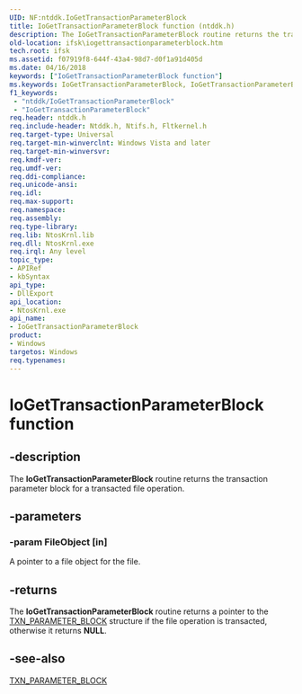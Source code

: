 ```yaml
---
UID: NF:ntddk.IoGetTransactionParameterBlock
title: IoGetTransactionParameterBlock function (ntddk.h)
description: The IoGetTransactionParameterBlock routine returns the transaction parameter block for a transacted file operation.
old-location: ifsk\iogettransactionparameterblock.htm
tech.root: ifsk
ms.assetid: f07919f8-644f-43a4-98d7-d0f1a91d405d
ms.date: 04/16/2018
keywords: ["IoGetTransactionParameterBlock function"]
ms.keywords: IoGetTransactionParameterBlock, IoGetTransactionParameterBlock routine [Installable File System Drivers], ifsk.iogettransactionparameterblock, ioref_4bce32be-89e0-4b69-9e44-a4b619588c79.xml, ntddk/IoGetTransactionParameterBlock
f1_keywords:
 - "ntddk/IoGetTransactionParameterBlock"
 - "IoGetTransactionParameterBlock"
req.header: ntddk.h
req.include-header: Ntddk.h, Ntifs.h, Fltkernel.h
req.target-type: Universal
req.target-min-winverclnt: Windows Vista and later
req.target-min-winversvr: 
req.kmdf-ver: 
req.umdf-ver: 
req.ddi-compliance: 
req.unicode-ansi: 
req.idl: 
req.max-support: 
req.namespace: 
req.assembly: 
req.type-library: 
req.lib: NtosKrnl.lib
req.dll: NtosKrnl.exe
req.irql: Any level
topic_type:
- APIRef
- kbSyntax
api_type:
- DllExport
api_location:
- NtosKrnl.exe
api_name:
- IoGetTransactionParameterBlock
product:
- Windows
targetos: Windows
req.typenames: 
---
```


# IoGetTransactionParameterBlock function


## -description


The <b>IoGetTransactionParameterBlock</b> routine returns the transaction parameter block for a transacted file operation. 


## -parameters




### -param FileObject [in]

A pointer to a file object for the file. 


## -returns



The <b>IoGetTransactionParameterBlock</b> routine returns a pointer to the <a href="https://docs.microsoft.com/windows-hardware/drivers/ddi/ntddk/ns-ntddk-_txn_parameter_block">TXN_PARAMETER_BLOCK</a> structure if the file operation is transacted, otherwise it returns <b>NULL</b>. 




## -see-also




<a href="https://docs.microsoft.com/windows-hardware/drivers/ddi/ntddk/ns-ntddk-_txn_parameter_block">TXN_PARAMETER_BLOCK</a>
 

 

